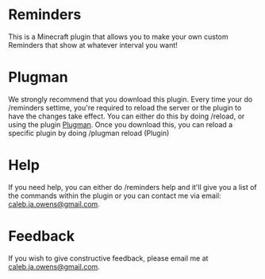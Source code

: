 # Reminders
This is a Minecraft plugin that allows you to make your own custom Reminders that show at whatever interval you want!

# Plugman
We strongly recommend that you download this plugin. Every time your do /reminders settime, you're required to reload the server or the plugin to have the changes take effect. You can either do this by doing /reload, or using the plugin [Plugman](https://dev.bukkit.org/projects/plugman). Once you download this, you can reload a specific plugin by doing /plugman reload (Plugin)

# Help
If you need help, you can either do /reminders help and it'll give you a list of the commands within the plugin or you can contact me via email: caleb.ja.owens@gmail.com. 

# Feedback
If you wish to give constructive feedback, please email me at caleb.ja.owens@gmail.com. 
